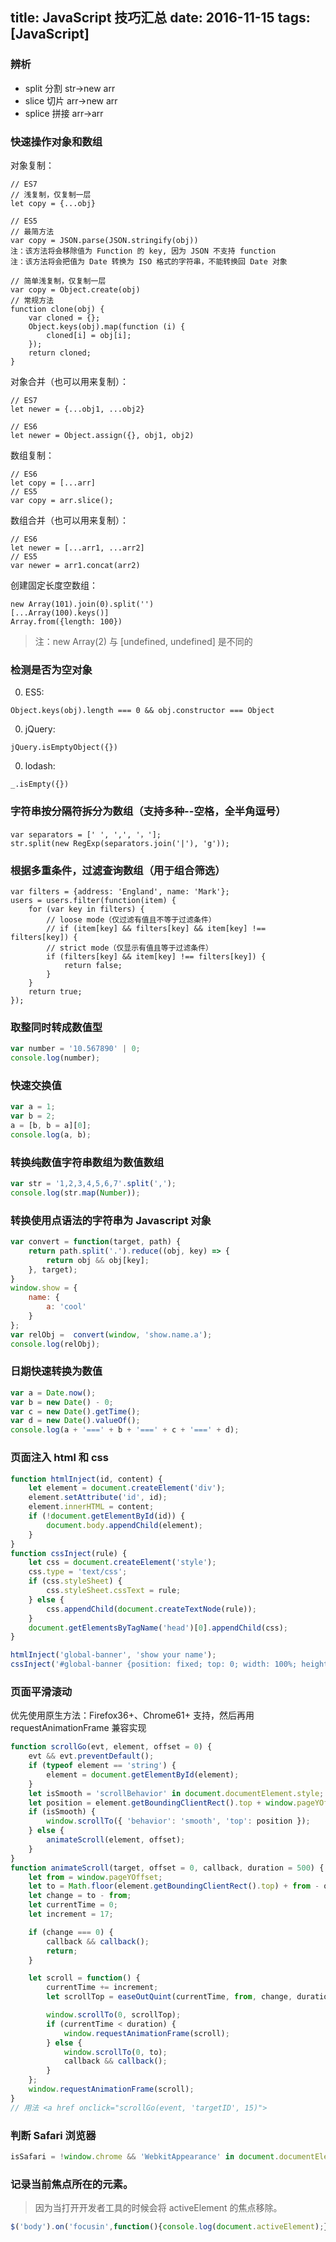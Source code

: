 title: JavaScript 技巧汇总
date: 2016-11-15
tags: [JavaScript]
---
### 辨析
* split 分割 str->new arr
* slice 切片 arr->new arr
* splice 拼接 arr->arr

### 快速操作对象和数组

对象复制：
```
// ES7
// 浅复制，仅复制一层
let copy = {...obj}

// ES5
// 最简方法
var copy = JSON.parse(JSON.stringify(obj))
注：该方法将会移除值为 Function 的 key, 因为 JSON 不支持 function
注：该方法将会把值为 Date 转换为 ISO 格式的字符串，不能转换回 Date 对象

// 简单浅复制，仅复制一层
var copy = Object.create(obj)
// 常规方法
function clone(obj) {
    var cloned = {};
    Object.keys(obj).map(function (i) {
        cloned[i] = obj[i];
    });
    return cloned;
}
```

对象合并（也可以用来复制）：
```
// ES7
let newer = {...obj1, ...obj2}

// ES6
let newer = Object.assign({}, obj1, obj2)
```

数组复制：
```
// ES6
let copy = [...arr]
// ES5
var copy = arr.slice();
```

数组合并（也可以用来复制）：
```
// ES6
let newer = [...arr1, ...arr2]
// ES5
var newer = arr1.concat(arr2)
```

创建固定长度空数组：
```
new Array(101).join(0).split('')
[...Array(100).keys()]
Array.from({length: 100})
```
> 注：new Array(2) 与 [undefined, undefined] 是不同的

### 检测是否为空对象
0. ES5:
```
Object.keys(obj).length === 0 && obj.constructor === Object
```
0. jQuery:
```
jQuery.isEmptyObject({})
```
0. lodash:
```
_.isEmpty({})
```

### 字符串按分隔符拆分为数组（支持多种--空格，全半角逗号）
```
var separators = [' ', ',', '，'];
str.split(new RegExp(separators.join('|'), 'g'));
```

###  根据多重条件，过滤查询数组（用于组合筛选）
```
var filters = {address: 'England', name: 'Mark'};
users = users.filter(function(item) {
    for (var key in filters) {
        // loose mode（仅过滤有值且不等于过滤条件）
        // if (item[key] && filters[key] && item[key] !== filters[key]) {
        // strict mode（仅显示有值且等于过滤条件）
        if (filters[key] && item[key] !== filters[key]) {
            return false;
        }
    }
    return true;
});
```

### 取整同时转成数值型
``` javascript
var number = '10.567890' | 0;
console.log(number);
```

### 快速交换值
``` javascript
var a = 1;
var b = 2;
a = [b, b = a][0];
console.log(a, b);
```

### 转换纯数值字符串数组为数值数组
``` javascript
var str = '1,2,3,4,5,6,7'.split(',');
console.log(str.map(Number));
```

### 转换使用点语法的字符串为 Javascript 对象
``` javascript
var convert = function(target, path) {
    return path.split('.').reduce((obj, key) => {
        return obj && obj[key];
    }, target);
}
window.show = {
    name: {
        a: 'cool'
    }
};
var relObj =  convert(window, 'show.name.a');
console.log(relObj);
```

### 日期快速转换为数值
``` javascript
var a = Date.now();
var b = new Date() - 0;
var c = new Date().getTime();
var d = new Date().valueOf();
console.log(a + '===' + b + '===' + c + '===' + d);
```

### 页面注入 html 和 css

```javascript
function htmlInject(id, content) {
    let element = document.createElement('div');
    element.setAttribute('id', id);
    element.innerHTML = content;
    if (!document.getElementById(id)) {
        document.body.appendChild(element);
    }
}
function cssInject(rule) {
    let css = document.createElement('style');
    css.type = 'text/css';
    if (css.styleSheet) {
        css.styleSheet.cssText = rule;
    } else {
        css.appendChild(document.createTextNode(rule));
    }
    document.getElementsByTagName('head')[0].appendChild(css);
}

htmlInject('global-banner', 'show your name');
cssInject('#global-banner {position: fixed; top: 0; width: 100%; height: 30px; background: #000; color: #fff;}');
```

### 页面平滑滚动
优先使用原生方法：Firefox36+、Chrome61+ 支持，然后再用 requestAnimationFrame 兼容实现

```javascript
function scrollGo(evt, element, offset = 0) {
    evt && evt.preventDefault();
    if (typeof element == 'string') {
        element = document.getElementById(element);
    }
    let isSmooth = 'scrollBehavior' in document.documentElement.style;
    let position = element.getBoundingClientRect().top + window.pageYOffset - offset;
    if (isSmooth) {
        window.scrollTo({ 'behavior': 'smooth', 'top': position });
    } else {
        animateScroll(element, offset);
    }
}
function animateScroll(target, offset = 0, callback, duration = 500) {
    let from = window.pageYOffset;
    let to = Math.floor(element.getBoundingClientRect().top) + from - offset;
    let change = to - from;
    let currentTime = 0;
    let increment = 17;

    if (change === 0) {
        callback && callback();
        return;
    }

    let scroll = function() {
        currentTime += increment;
        let scrollTop = easeOutQuint(currentTime, from, change, duration);

        window.scrollTo(0, scrollTop);
        if (currentTime < duration) {
            window.requestAnimationFrame(scroll);
        } else {
            window.scrollTo(0, to);
            callback && callback();
        }
    };
    window.requestAnimationFrame(scroll);
}
// 用法 <a href onclick="scrollGo(event, 'targetID', 15)">
```

### 判断 Safari 浏览器

```javascript
isSafari = !window.chrome && 'WebkitAppearance' in document.documentElement.style;
```

### 记录当前焦点所在的元素。

> 因为当打开开发者工具的时候会将 activeElement 的焦点移除。

```javascript
$('body').on('focusin',function(){console.log(document.activeElement);});
```
